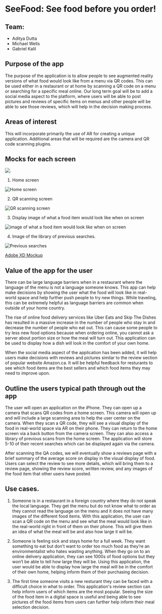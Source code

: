 # SeeFood: See food before you order!

## Team:
- Aditya Dutta
- Michael Wells
- Gabriel Kalil

## Purpose of the app
The purpose of the application is to allow people to see augmented reality versions of what food would look like from a menu via QR codes. This can be used either in a restaurant or at home by scanning a QR code on a menu or searching for a specific meal online. Our long term goal will be to add a social media aspect to the platform, where users will be able to post pictures and reviews of specific items on menus and other people will be able to see those reviews, which will help in the decision making process. 

## Areas of interest
This will incorporate primarily the use of AR for creating a unique application. Additional areas that will be required are the camera and QR code scanning plugins.

## Mocks for each screen
![.](mockups/1.png)

1. Home screen

![Home screen](mockups/2.png)

2. QR scanning screen

![QR scanning screen](mockups/3.png)

3. Display image of what a food item would look like when on screen

![image of what a food item would look like when on screen](mockups/4.png)

4. Image of the library of previous searches.

![Previous searches](mockups/5.png) 

[Adobe XD Mockup](https://xd.adobe.com/view/63566d52-92bd-40c9-6af6-45f366edf415-1567/?fullscreen&hints=off)

## Value of the app for the user
There can be large language barriers when in a restaurant where the language of the menu is not a language someone knows. This app can help make decisions by showing the user what the food will look like in real-world space and help further push people to try new things. While traveling, this can be extremely helpful as language barriers are common when outside of your home country.

The rise of online food delivery services like Uber Eats and Skip The Dishes has resulted in a massive increase in the number of people who stay in and decrease the number of people who eat out. This can cause some people to try less new food options because when ordering online, you cannot ask a server about portion size or how the meal will turn out. This application can be used to display how a dish will look in the comfort of your own home.

When the social media aspect of the application has been added, it will help users make decisions with reviews and pictures similar to the review section of popular website Amazon.ca. It will be helpful feedback for resturants to see which food items are the best sellers and which food items they may need to improve upon. 

## Outline the users typical path through out the app
The user will open an application on the iPhone. They can open up a camera that scans QR codes from a home screen. This camera will open up and will include a large scanning area to help the user center on the camera. When they scan a QR code, they will see a visual display of the food in real-world space via AR on their phone. They can return to the home screen via a back button from the camera screen. They can also access a library of previous scans from the home screen. The application will store 5-10 of their recent searches which can be displayed again via the camera. 

After scanning the QA codes, we will eventually show a reviews page with a brief summary of the average score on display in the visual display of food. Users can select the review to see more details, which will bring them to a review page, showing the review score, written review, and any images of the food item that other users have posted.  

## Use cases.
1. Someone is in a restaurant in a foreign country where they do not speak the local language. They get the menu but do not know what to order as they cannot read the language on the menu and it does not have many images of the different food items. With this application, the user can scan a QR code on the menu and see what the meal would look like in the real-world right in front of them on their phone. This will give them an idea of what the meal will be and also how large it will be. 

2. Someone is feeling sick and stays home for a full week. They want something to eat but don’t want to order too much food as they’re an environmentalist who hates wasting anything. When they go on to an online delivery application, they can see 1000s of food options but they won’t be able to tell how large they will be. Using this application, the user would be able to display how large the meal will be in the comfort of their own home, helping inform them of their purchasing decision. 

3. The first time someone visits a new resturant they can be faced with a difficult choice in what to order. This application's review section can help inform users of which items are the most popular. Seeing the size of the food item in a digital space is useful and being able to see pictures of the food items from users can further help inform their meal selection decision. 
